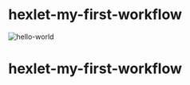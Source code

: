 # hexlet-my-first-workflow

![hello-world](https://github.com/liveevil1995/hexlet-my-first-workflow/workflows/hello-world/badge.svg)

# hexlet-my-first-workflow